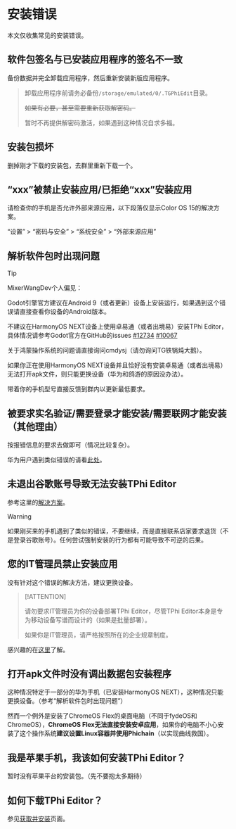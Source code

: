 # 安装错误

本文仅收集常见的安装错误。

## 软件包签名与已安装应用程序的签名不一致

备份数据并完全卸载应用程序，然后重新安装新版应用程序。

> 卸载应用程序前请务必备份`/storage/emulated/0/.TGPhiEdit`目录。
>
> ~~如果有必要，甚至需要重新获取解密码。~~
>
> 暂时不再提供解密码激活，如果遇到这种情况自求多福。

## 安装包损坏

删掉刚才下载的安装包，去群里重新下载一个。

## “xxx”被禁止安装应用/已拒绝“xxx”安装应用

请检查你的手机是否允许外部来源应用，以下段落仅显示Color OS 15的解决方案。

“设置” > “密码与安全” > “系统安全” > “外部来源应用”

## 解析软件包时出现问题

> [!TIP]
>
> MixerWangDev个人偏见：
> 
> Godot引擎官方建议在Android 9（或者更新）设备上安装运行，如果遇到这个错误请直接查看你设备的Android版本。
>
> 不建议在HarmonyOS NEXT设备上使用卓易通（或者出境易）安装TPhi Editor，具体情况请参考Godot官方在GitHub的issues [#12734](https://github.com/godotengine/godot-proposals/issues/12734) [#10067](https://github.com/godotengine/godot-proposals/discussions/10067)
>
> 关于鸿蒙操作系统的问题请直接询问cmdysj（请勿询问TG铁锅炖大鹅）。
>
> 如果你正在使用HarmonyOS NEXT设备并且恰好没有安装卓易通（或者出境易）无法打开apk文件，则只能更换设备（华为和鸽游的原因没办法）。

带着你的手机型号直接反馈到群内以更新最低要求。

## 被要求实名验证/需要登录才能安装/需要联网才能安装（其他理由）

按报错信息的要求去做即可（情况比较复杂）。

华为用户遇到类似错误的请看[此处](https://consumer.huawei.com/cn/support/content/zh-cn15990893/)。

## 未退出谷歌账号导致无法安装TPhi Editor

参考这里的[解决方案](https://zhuanlan.zhihu.com/p/22363155451)。

> [!WARNING]
>
> 如果刚买来的手机遇到了类似的错误，不要继续，而是直接联系店家要求退货（不是登录谷歌账号）。任何尝试强制安装的行为都有可能导致不可逆的后果。

## 您的IT管理员禁止安装应用

没有针对这个错误的解决方法，建议更换设备。

> [!ATTENTION]
> 
> 请勿要求IT管理员为你的设备部署TPhi Editor，尽管TPhi Editor本身是专为移动设备写谱而设计的（如果是批量部署）。
>
> 如果你是IT管理员，请严格按照所在的企业规章制度。

感兴趣的在[这里](https://support.google.com/a/answer/9997133?hl=zh-Hans)了解。

## 打开apk文件时没有调出数据包安装程序

这种情况特定于一部分的华为手机（已安装HarmonyOS NEXT），这种情况只能更换设备。（参考“解析软件包时出现问题”）

然而一个例外是安装了ChromeOS Flex的桌面电脑（不同于fydeOS和ChromeOS），**ChromeOS Flex无法直接安装安卓应用**，如果你的电脑不小心安装了这个操作系统**建议设置Linux容器并使用Phichain**（以实现曲线救国）。

## 我是苹果手机，我该如何安装TPhi Editor？

暂时没有苹果平台的安装包。（先不要抱太多期待）

## 如何下载TPhi Editor？

参见[获取并安装](/INSTALL)页面。